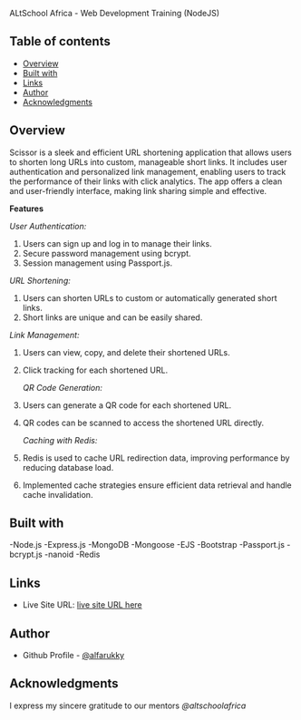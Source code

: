 ALtSchool Africa - Web Development Training (NodeJS)

## Table of contents

- [Overview](#overview)
- [Built with](#built-with)
- [Links](#links)
- [Author](#author)
- [Acknowledgments](#acknowledgments)

## Overview

Scissor is a sleek and efficient URL shortening application that allows users to shorten long URLs into custom, manageable short links. It includes user authentication and personalized link management, enabling users to track the performance of their links with click analytics. The app offers a clean and user-friendly interface, making link sharing simple and effective.

**Features**

_User Authentication:_

1. Users can sign up and log in to manage their links.
2. Secure password management using bcrypt.
3. Session management using Passport.js.

_URL Shortening:_

1. Users can shorten URLs to custom or automatically generated short links.
2. Short links are unique and can be easily shared.

_Link Management:_

1. Users can view, copy, and delete their shortened URLs.
2. Click tracking for each shortened URL.

   _QR Code Generation:_

3. Users can generate a QR code for each shortened URL.
4. QR codes can be scanned to access the shortened URL directly.

   _Caching with Redis:_

5. Redis is used to cache URL redirection data, improving performance by reducing database load.
6. Implemented cache strategies ensure efficient data retrieval and handle cache invalidation.

## Built with

-Node.js
-Express.js
-MongoDB
-Mongoose
-EJS
-Bootstrap
-Passport.js
-bcrypt.js
-nanoid
-Redis

## Links

- Live Site URL: [live site URL here](https://scissor-app-rdu6.onrender.com/)

## Author

- Github Profile - [@alfarukky](https://github.com/alfarukky)

## Acknowledgments

I express my sincere gratitude to our mentors _@altschoolafrica_
